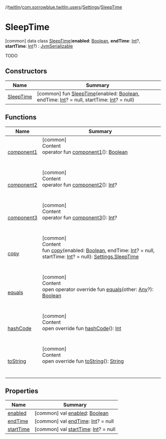 //[twitlin](../../../index.md)/[com.sorrowblue.twitlin.users](../../index.md)/[Settings](../index.md)/[SleepTime](index.md)



# SleepTime  
 [common] data class [SleepTime](index.md)(**enabled**: [Boolean](https://kotlinlang.org/api/latest/jvm/stdlib/kotlin/-boolean/index.html), **endTime**: [Int](https://kotlinlang.org/api/latest/jvm/stdlib/kotlin/-int/index.html)?, **startTime**: [Int](https://kotlinlang.org/api/latest/jvm/stdlib/kotlin/-int/index.html)?) : [JvmSerializable](../../../com.sorrowblue.twitlin.annotation/-jvm-serializable/index.md)

TODO

   


## Constructors  
  
|  Name|  Summary| 
|---|---|
| <a name="com.sorrowblue.twitlin.users/Settings.SleepTime/SleepTime/#kotlin.Boolean#kotlin.Int?#kotlin.Int?/PointingToDeclaration/"></a>[SleepTime](-sleep-time.md)| <a name="com.sorrowblue.twitlin.users/Settings.SleepTime/SleepTime/#kotlin.Boolean#kotlin.Int?#kotlin.Int?/PointingToDeclaration/"></a> [common] fun [SleepTime](-sleep-time.md)(enabled: [Boolean](https://kotlinlang.org/api/latest/jvm/stdlib/kotlin/-boolean/index.html), endTime: [Int](https://kotlinlang.org/api/latest/jvm/stdlib/kotlin/-int/index.html)? = null, startTime: [Int](https://kotlinlang.org/api/latest/jvm/stdlib/kotlin/-int/index.html)? = null)   <br>


## Functions  
  
|  Name|  Summary| 
|---|---|
| <a name="com.sorrowblue.twitlin.users/Settings.SleepTime/component1/#/PointingToDeclaration/"></a>[component1](component1.md)| <a name="com.sorrowblue.twitlin.users/Settings.SleepTime/component1/#/PointingToDeclaration/"></a>[common]  <br>Content  <br>operator fun [component1](component1.md)(): [Boolean](https://kotlinlang.org/api/latest/jvm/stdlib/kotlin/-boolean/index.html)  <br><br><br>
| <a name="com.sorrowblue.twitlin.users/Settings.SleepTime/component2/#/PointingToDeclaration/"></a>[component2](component2.md)| <a name="com.sorrowblue.twitlin.users/Settings.SleepTime/component2/#/PointingToDeclaration/"></a>[common]  <br>Content  <br>operator fun [component2](component2.md)(): [Int](https://kotlinlang.org/api/latest/jvm/stdlib/kotlin/-int/index.html)?  <br><br><br>
| <a name="com.sorrowblue.twitlin.users/Settings.SleepTime/component3/#/PointingToDeclaration/"></a>[component3](component3.md)| <a name="com.sorrowblue.twitlin.users/Settings.SleepTime/component3/#/PointingToDeclaration/"></a>[common]  <br>Content  <br>operator fun [component3](component3.md)(): [Int](https://kotlinlang.org/api/latest/jvm/stdlib/kotlin/-int/index.html)?  <br><br><br>
| <a name="com.sorrowblue.twitlin.users/Settings.SleepTime/copy/#kotlin.Boolean#kotlin.Int?#kotlin.Int?/PointingToDeclaration/"></a>[copy](copy.md)| <a name="com.sorrowblue.twitlin.users/Settings.SleepTime/copy/#kotlin.Boolean#kotlin.Int?#kotlin.Int?/PointingToDeclaration/"></a>[common]  <br>Content  <br>fun [copy](copy.md)(enabled: [Boolean](https://kotlinlang.org/api/latest/jvm/stdlib/kotlin/-boolean/index.html), endTime: [Int](https://kotlinlang.org/api/latest/jvm/stdlib/kotlin/-int/index.html)? = null, startTime: [Int](https://kotlinlang.org/api/latest/jvm/stdlib/kotlin/-int/index.html)? = null): [Settings.SleepTime](index.md)  <br><br><br>
| <a name="kotlin/Any/equals/#kotlin.Any?/PointingToDeclaration/"></a>[equals](../../../com.sorrowblue.twitlin.v2.users/-users-api/-expansion/-companion/index.md#%5Bkotlin%2FAny%2Fequals%2F%23kotlin.Any%3F%2FPointingToDeclaration%2F%5D%2FFunctions%2F1930806739)| <a name="kotlin/Any/equals/#kotlin.Any?/PointingToDeclaration/"></a>[common]  <br>Content  <br>open operator override fun [equals](../../../com.sorrowblue.twitlin.v2.users/-users-api/-expansion/-companion/index.md#%5Bkotlin%2FAny%2Fequals%2F%23kotlin.Any%3F%2FPointingToDeclaration%2F%5D%2FFunctions%2F1930806739)(other: [Any](https://kotlinlang.org/api/latest/jvm/stdlib/kotlin/-any/index.html)?): [Boolean](https://kotlinlang.org/api/latest/jvm/stdlib/kotlin/-boolean/index.html)  <br><br><br>
| <a name="kotlin/Any/hashCode/#/PointingToDeclaration/"></a>[hashCode](../../../com.sorrowblue.twitlin.v2.users/-users-api/-expansion/-companion/index.md#%5Bkotlin%2FAny%2FhashCode%2F%23%2FPointingToDeclaration%2F%5D%2FFunctions%2F1930806739)| <a name="kotlin/Any/hashCode/#/PointingToDeclaration/"></a>[common]  <br>Content  <br>open override fun [hashCode](../../../com.sorrowblue.twitlin.v2.users/-users-api/-expansion/-companion/index.md#%5Bkotlin%2FAny%2FhashCode%2F%23%2FPointingToDeclaration%2F%5D%2FFunctions%2F1930806739)(): [Int](https://kotlinlang.org/api/latest/jvm/stdlib/kotlin/-int/index.html)  <br><br><br>
| <a name="kotlin/Any/toString/#/PointingToDeclaration/"></a>[toString](../../../com.sorrowblue.twitlin.v2.users/-users-api/-expansion/-companion/index.md#%5Bkotlin%2FAny%2FtoString%2F%23%2FPointingToDeclaration%2F%5D%2FFunctions%2F1930806739)| <a name="kotlin/Any/toString/#/PointingToDeclaration/"></a>[common]  <br>Content  <br>open override fun [toString](../../../com.sorrowblue.twitlin.v2.users/-users-api/-expansion/-companion/index.md#%5Bkotlin%2FAny%2FtoString%2F%23%2FPointingToDeclaration%2F%5D%2FFunctions%2F1930806739)(): [String](https://kotlinlang.org/api/latest/jvm/stdlib/kotlin/-string/index.html)  <br><br><br>


## Properties  
  
|  Name|  Summary| 
|---|---|
| <a name="com.sorrowblue.twitlin.users/Settings.SleepTime/enabled/#/PointingToDeclaration/"></a>[enabled](enabled.md)| <a name="com.sorrowblue.twitlin.users/Settings.SleepTime/enabled/#/PointingToDeclaration/"></a> [common] val [enabled](enabled.md): [Boolean](https://kotlinlang.org/api/latest/jvm/stdlib/kotlin/-boolean/index.html)   <br>
| <a name="com.sorrowblue.twitlin.users/Settings.SleepTime/endTime/#/PointingToDeclaration/"></a>[endTime](end-time.md)| <a name="com.sorrowblue.twitlin.users/Settings.SleepTime/endTime/#/PointingToDeclaration/"></a> [common] val [endTime](end-time.md): [Int](https://kotlinlang.org/api/latest/jvm/stdlib/kotlin/-int/index.html)? = null   <br>
| <a name="com.sorrowblue.twitlin.users/Settings.SleepTime/startTime/#/PointingToDeclaration/"></a>[startTime](start-time.md)| <a name="com.sorrowblue.twitlin.users/Settings.SleepTime/startTime/#/PointingToDeclaration/"></a> [common] val [startTime](start-time.md): [Int](https://kotlinlang.org/api/latest/jvm/stdlib/kotlin/-int/index.html)? = null   <br>

